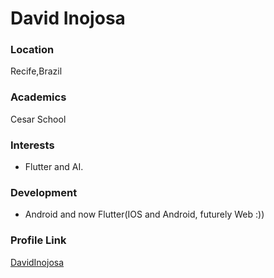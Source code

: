 # David Inojosa

### Location

Recife,Brazil

### Academics

Cesar School

### Interests

- Flutter and AI.

### Development

- Android and now Flutter(IOS and Android, futurely Web :))

### Profile Link

[DavidInojosa](https://github.com/DavidInojosa)
